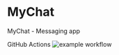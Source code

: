 # MyChat

MyChat - Messaging app

GitHub Actions ![example workflow](https://github.com/SolnyshkinSM/MyChat/actions/workflows/.github.yml/badge.svg)

